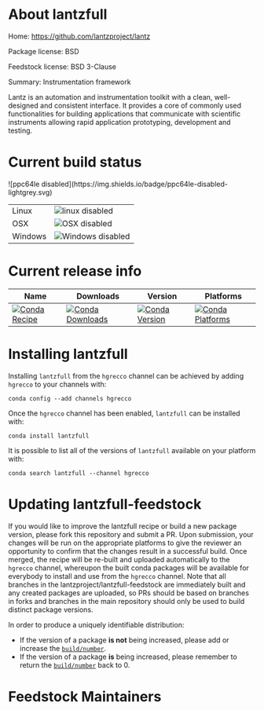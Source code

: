 About lantzfull
===============

Home: https://github.com/lantzproject/lantz

Package license: BSD

Feedstock license: BSD 3-Clause

Summary: Instrumentation framework

Lantz is an automation and instrumentation toolkit with a clean, well-designed and consistent interface.
It provides a core of commonly used functionalities for building applications that communicate with
scientific instruments allowing rapid application prototyping, development and testing.


Current build status
====================


<table>
  <tr>
    <td>Linux</td>
    <td>
      <img src="https://img.shields.io/badge/linux-disabled-lightgrey.svg" alt="linux disabled">
    </td>
  </tr>
  <tr>
    <td>OSX</td>
    <td>
      <img src="https://img.shields.io/badge/OSX-disabled-lightgrey.svg" alt="OSX disabled">
    </td>
  </tr>
  <tr>
    <td>Windows</td>
    <td>
      <img src="https://img.shields.io/badge/Windows-disabled-lightgrey.svg" alt="Windows disabled">
    </td>
  </tr>
![ppc64le disabled](https://img.shields.io/badge/ppc64le-disabled-lightgrey.svg)
</table>

Current release info
====================

| Name | Downloads | Version | Platforms |
| --- | --- | --- | --- |
| [![Conda Recipe](https://img.shields.io/badge/recipe-lantzfull-green.svg)](https://anaconda.org/hgrecco/lantzfull) | [![Conda Downloads](https://img.shields.io/conda/dn/hgrecco/lantzfull.svg)](https://anaconda.org/hgrecco/lantzfull) | [![Conda Version](https://img.shields.io/conda/vn/hgrecco/lantzfull.svg)](https://anaconda.org/hgrecco/lantzfull) | [![Conda Platforms](https://img.shields.io/conda/pn/hgrecco/lantzfull.svg)](https://anaconda.org/hgrecco/lantzfull) |

Installing lantzfull
====================

Installing `lantzfull` from the `hgrecco` channel can be achieved by adding `hgrecco` to your channels with:

```
conda config --add channels hgrecco
```

Once the `hgrecco` channel has been enabled, `lantzfull` can be installed with:

```
conda install lantzfull
```

It is possible to list all of the versions of `lantzfull` available on your platform with:

```
conda search lantzfull --channel hgrecco
```




Updating lantzfull-feedstock
============================

If you would like to improve the lantzfull recipe or build a new
package version, please fork this repository and submit a PR. Upon submission,
your changes will be run on the appropriate platforms to give the reviewer an
opportunity to confirm that the changes result in a successful build. Once
merged, the recipe will be re-built and uploaded automatically to the
`hgrecco` channel, whereupon the built conda packages will be available for
everybody to install and use from the `hgrecco` channel.
Note that all branches in the lantzproject/lantzfull-feedstock are
immediately built and any created packages are uploaded, so PRs should be based
on branches in forks and branches in the main repository should only be used to
build distinct package versions.

In order to produce a uniquely identifiable distribution:
 * If the version of a package **is not** being increased, please add or increase
   the [``build/number``](https://conda.io/docs/user-guide/tasks/build-packages/define-metadata.html#build-number-and-string).
 * If the version of a package **is** being increased, please remember to return
   the [``build/number``](https://conda.io/docs/user-guide/tasks/build-packages/define-metadata.html#build-number-and-string)
   back to 0.

Feedstock Maintainers
=====================


